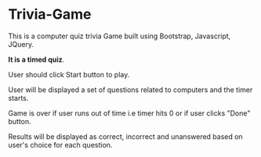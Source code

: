 # Trivia-Game

This is a computer quiz trivia Game built using Bootstrap, Javascript, JQuery.

**It is a timed quiz**.

User should click Start button to play.

User will be displayed a set of questions related to computers and the timer starts.

Game is over if user runs out of time i.e timer hits 0 or if user clicks "Done" button.

Results will be displayed as correct, incorrect and unanswered based on user's choice for each question.

